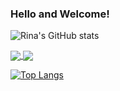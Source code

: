 ### Hello and Welcome! 

![Rina's GitHub stats](https://github-readme-stats.vercel.app/api?username=mendo94&show_icons=true&theme=tokyonight)


<a href="https://github.com/mendo94/github-readme-stats">
  <img align="center" src="https://github-readme-stats.vercel.app/api/pin/?username=mendo94&repo=github-readme-stats" />
</a>
<a href="https://github.com/mendo94/convoychat">
  <img align="center" src="https://github-readme-stats.vercel.app/api/pin/?username=mendo94&repo=convoychat" />
</a>

[![Top Langs](https://github-readme-stats.vercel.app/api/top-langs/?username=mendo94)](https://github.com/mendo94/github-readme-stats)
<!--
**mendo94/mendo94** is a ✨ _special_ ✨ repository because its `README.md` (this file) appears on your GitHub profile.

Here are some ideas to get you started:

- 🔭 I’m currently working on ...
- 🌱 I’m currently learning ...
- 👯 I’m looking to collaborate on ...
- 🤔 I’m looking for help with ...
- 💬 Ask me about ...
- 📫 How to reach me: ...
- 😄 Pronouns: ...
- ⚡ Fun fact: ...
-->
